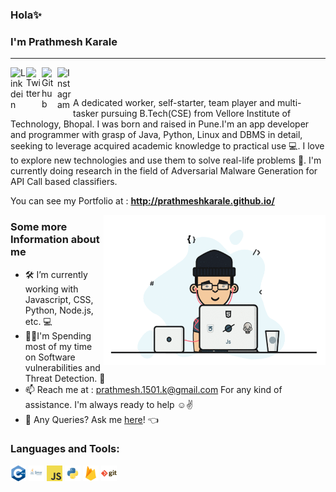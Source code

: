 ### Hola✨ &nbsp;&nbsp;&nbsp;&nbsp;&nbsp;&nbsp;&nbsp;&nbsp;&nbsp;&nbsp;
### I'm Prathmesh Karale &nbsp;&nbsp;&nbsp;&nbsp;&nbsp;&nbsp;&nbsp;&nbsp;&nbsp;&nbsp;


---

<a href="https://www.linkedin.com/in/prathmesh-karale-14ba21191/">
  <img align="left" alt="Linkdein" width="25px" src="https://cdn.jsdelivr.net/npm/simple-icons@v3/icons/linkedin.svg" />
</a>

<a href="https://twitter.com/KaralePrathmesh">
  <img align="left" alt="Twitter" width="25px" src="https://cdn.jsdelivr.net/npm/simple-icons@v3/icons/twitter.svg" />
</a>

<a href="https://">
  <img align="left" alt="Github" width="25px" src="https://cdn.jsdelivr.net/npm/simple-icons@v3/icons/github.svg" />
</a>

<a href="https://www.instagram.com/prath_meshkarale/">
  <img align="left" alt="Instagram" width="25px" src="https://cdn.jsdelivr.net/npm/simple-icons@v3/icons/instagram.svg" />
</a>

<br/>
<br/>

A dedicated worker, self-starter, team player and multi-tasker pursuing B.Tech(CSE) from Vellore Institute of Technology, Bhopal. I was born and raised in Pune.I'm an app developer and programmer with grasp of Java, Python, Linux and DBMS in detail, seeking to leverage acquired academic knowledge to practical use 💻. I love to explore new technologies and use them to solve real-life problems 🤖. I'm currently doing research in the field of Adversarial Malware Generation for API Call based classifiers.

 You can see my Portfolio at : **http://prathmeshkarale.github.io/** <br/>

 <img align="right" height="240" width="355" alt="gif" src="https://github.com/adarshaacharya/adarshaacharya/blob/master/assets/programmer.gif" /> 

### Some more Information about me

- 🛠 I’m currently working with Javascript, CSS, Python, Node.js, etc. 💻
- 👨🏻‍I'm Spending most of my time on Software vulnerabilities and Threat Detection. 🤙
- 📫 Reach me at : prathmesh.1501.k@gmail.com For any kind of assistance. I'm always ready to help ☺✌
- 💬 Any Queries? Ask me [here](https://www.linkedin.com/in/prathmesh-karale-14ba21191/)! 👈

### Languages and Tools:

<code><img height="25" src="https://raw.githubusercontent.com/github/explore/80688e429a7d4ef2fca1e82350fe8e3517d3494d/topics/cpp/cpp.png"></code>
<code><img height="25" src="https://raw.githubusercontent.com/github/explore/80688e429a7d4ef2fca1e82350fe8e3517d3494d/topics/java/java.png"></code>
<code><img height="25" src="https://raw.githubusercontent.com/github/explore/80688e429a7d4ef2fca1e82350fe8e3517d3494d/topics/javascript/javascript.png"></code>
<code><img height="25" src="https://raw.githubusercontent.com/github/explore/80688e429a7d4ef2fca1e82350fe8e3517d3494d/topics/python/python.png"></code>
<code><img height="25" src="https://raw.githubusercontent.com/github/explore/80688e429a7d4ef2fca1e82350fe8e3517d3494d/topics/firebase/firebase.png"></code>
<code><img height="25" src="https://raw.githubusercontent.com/github/explore/80688e429a7d4ef2fca1e82350fe8e3517d3494d/topics/git/git.png"></code>

